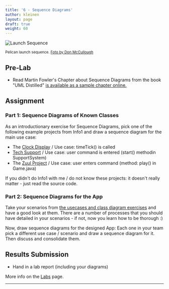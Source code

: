 ```yaml
---
title: '6 - Sequence Diagrams'
author: kleinen
layout: page
draft: true
weight: 60
---
```


![Launch Sequence](../images/sequence.jpg)


<small class = "float-right">Pelican launch sequence. [Foto by Don McCullough ](https://www.flickr.com/photos/69214385@N04/9172233502)</small>

## Pre-Lab
* Read Martin Fowler's Chapter about Sequence Diagrams from the book "UML Distilled" [is available as a sample chapter online.](https://www.informit.com/articles/article.aspx?p=169507)


## Assignment

### Part 1: Sequence Diagrams of Known Classes

As an introductionary exercise for Sequence Diagrams, pick one of the following example projects from Info1 and draw a sequence diagram for the main use case:

* The [Clock Display](https://github.com/htw-imi-info1/chapter03/tree/master/clock-display-with-GUI) / Use case: timeTick() is called
* [Tech Support](https://github.com/htw-imi-info1/exercise07-archived/tree/master/tech-support) / Use case: user command is entered (start() methodin SupportSystem)
* The [Zuul Project](https://github.com/htw-imi-info1/exercise10) /  Use case: user enters command (method: play() in Game.java)

If you didn't do Info1 with me / do not know these projects: it doesn't really matter - just read the source code. 

### Part 2: Sequence Diagrams for the App

Take your scenarios from [the usecases and class diagram exercises](../lab-04-usecases) and have a good look at them. There are a number of processes that you should have detailed in your scenarios - if not, now you learn how to be thorough :) 

Now, draw sequence diagrams for the designed App: Each one in your team pick a different use case / scenario and draw 
a sequence diagram for it. Then discuss and consolidate them.


## Results Submission

* Hand in a lab report (including your diagrams)

More info on the [Labs](..) page.

***

